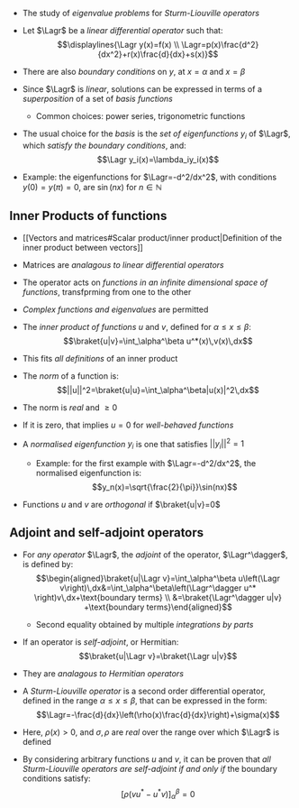- The study of _eigenvalue problems_ for _Sturm-Liouville operators_

- Let $\Lagr$ be a _linear differential operator_ such that:
$$\displaylines{\Lagr y(x)=f(x) \\ \Lagr=p(x)\frac{d^2}{dx^2}+r(x)\frac{d}{dx}+s(x)}$$
- There are also _boundary conditions_ on $y$, at $x=\alpha$ and $x=\beta$

- Since $\Lagr$ is _linear_, solutions can be expressed in terms of a _superposition_ of a set of _basis functions_
	- Common choices: power series, trigonometric functions

- The usual choice for the _basis_ is the _set of eigenfunctions_ $y_i$ of $\Lagr$, which _satisfy the boundary conditions_, and:
$$\Lagr y_i(x)=\lambda_iy_i(x)$$
- Example: the eigenfunctions for $\Lagr=-d^2/dx^2$, with conditions $y(0)=y(\pi)=0$, are $\sin(nx)$ for $n\in\mathbb{N}$

## Inner Products of functions
- [[Vectors and matrices#Scalar product/inner product|Definition of the inner product between vectors]]

- Matrices are _analagous to linear differential operators_
- The operator acts on _functions in an infinite dimensional space of functions_, transfprming from one to the other

- _Complex functions and eigenvalues_ are permitted
- The _inner product of functions_ $u$ and $v$, defined for $\alpha\leq x\leq\beta$:
$$\braket{u|v}=\int_\alpha^\beta u^*(x)\,v(x)\,dx$$
- This fits _all definitions_ of an inner product

- The _norm_ of a function is:
$$||u||^2=\braket{u|u}=\int_\alpha^\beta|u(x)|^2\,dx$$
- The norm is _real_ and $\geq0$
- If it is zero, that implies $u=0$ for _well-behaved functions_
- A _normalised eigenfunction_ $y_i$ is one that satisfies $||y_i||^2=1$
	- Example: for the first example with $\Lagr=-d^2/dx^2$, the normalised eigenfunction is:
	$$y_n(x)=\sqrt{\frac{2}{\pi}}\sin(nx)$$

- Functions $u$ and $v$ are _orthogonal_ if $\braket{u|v}=0$

## Adjoint and self-adjoint operators
- For _any operator_ $\Lagr$, the _adjoint_ of the operator, $\Lagr^\dagger$, is defined by:
$$\begin{aligned}\braket{u|\Lagr v}=\int_\alpha^\beta u\left(\Lagr v\right)\,dx&=\int_\alpha^\beta\left(\Lagr^\dagger u^* \right)v\,dx+\text{boundary terms} \\ &=\braket{\Lagr^\dagger u|v} +\text{boundary terms}\end{aligned}$$
	- Second equality obtained by multiple _integrations by parts_

- If an operator is _self-adjoint_, or Hermitian:
$$\braket{u|\Lagr v}=\braket{\Lagr u|v}$$
- They are _analagous to Hermitian operators_

- A _Sturm-Liouville operator_ is a second order differential operator, defined in the range $\alpha\leq x\leq \beta$, that can be expressed in the form:
$$\Lagr=-\frac{d}{dx}\left(\rho(x)\frac{d}{dx}\right)+\sigma(x)$$
- Here, $\rho(x)>0$, and $\sigma,\rho$ are _real_ over the range over which $\Lagr$ is defined

- By considering arbitrary functions $u$ and $v$, it can be proven that _all Sturm-Liouville operators are self-adjoint if and only if_ the boundary conditions satisfy:
$$\left[\rho(vu^*-u^*v)\right]_\alpha^\beta=0$$
